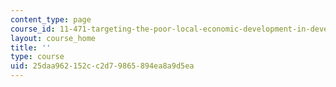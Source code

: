 ```yaml
---
content_type: page
course_id: 11-471-targeting-the-poor-local-economic-development-in-developing-countries-spring-2010
layout: course_home
title: ''
type: course
uid: 25daa962-152c-c2d7-9865-894ea8a9d5ea
---
```

